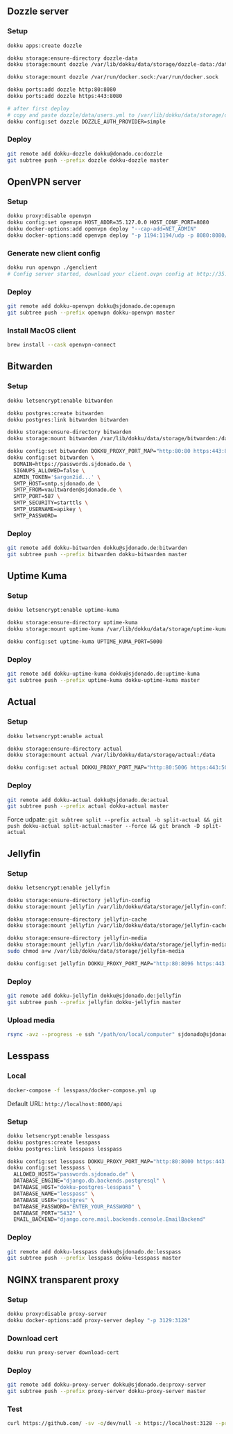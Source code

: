 ## Dozzle server

### Setup
```bash
dokku apps:create dozzle

dokku storage:ensure-directory dozzle-data
dokku storage:mount dozzle /var/lib/dokku/data/storage/dozzle-data:/data

dokku storage:mount dozzle /var/run/docker.sock:/var/run/docker.sock

dokku ports:add dozzle http:80:8080
dokku ports:add dozzle https:443:8080

# after first deploy
# copy and paste dozzle/data/users.yml to /var/lib/dokku/data/storage/dozzle-data/users.yml
dokku config:set dozzle DOZZLE_AUTH_PROVIDER=simple
```

### Deploy
```bash
git remote add dokku-dozzle dokku@donado.co:dozzle
git subtree push --prefix dozzle dokku-dozzle master
```

## OpenVPN server

### Setup
```bash
dokku proxy:disable openvpn
dokku config:set openvpn HOST_ADDR=35.127.0.0 HOST_CONF_PORT=8080
dokku docker-options:add openvpn deploy "--cap-add=NET_ADMIN"
dokku docker-options:add openvpn deploy "-p 1194:1194/udp -p 8080:8080/tcp"
```

### Generate new client config
```bash
dokku run openvpn ./genclient
# Config server started, download your client.ovpn config at http://35.127.0.0:8080 ...
```

### Deploy
```bash
git remote add dokku-openvpn dokku@sjdonado.de:openvpn
git subtree push --prefix openvpn dokku-openvpn master
```

### Install MacOS client
```bash
brew install --cask openvpn-connect
```

## Bitwarden

### Setup
```bash
dokku letsencrypt:enable bitwarden

dokku postgres:create bitwarden
dokku postgres:link bitwarden bitwarden

dokku storage:ensure-directory bitwarden
dokku storage:mount bitwarden /var/lib/dokku/data/storage/bitwarden:/data

dokku config:set bitwarden DOKKU_PROXY_PORT_MAP="http:80:80 https:443:80"
dokku config:set bitwarden \
  DOMAIN=https://passwords.sjdonado.de \
  SIGNUPS_ALLOWED=false \
  ADMIN_TOKEN='$argon2id...' \
  SMTP_HOST=smtp.sjdonado.de \
  SMTP_FROM=vaultwarden@sjdonado.de \
  SMTP_PORT=587 \
  SMTP_SECURITY=starttls \
  SMTP_USERNAME=apikey \
  SMTP_PASSWORD=
```

### Deploy
```bash
git remote add dokku-bitwarden dokku@sjdonado.de:bitwarden
git subtree push --prefix bitwarden dokku-bitwarden master
```

## Uptime Kuma

### Setup
```bash
dokku letsencrypt:enable uptime-kuma

dokku storage:ensure-directory uptime-kuma
dokku storage:mount uptime-kuma /var/lib/dokku/data/storage/uptime-kuma:/app/data

dokku config:set uptime-kuma UPTIME_KUMA_PORT=5000
```

### Deploy
```bash
git remote add dokku-uptime-kuma dokku@sjdonado.de:uptime-kuma
git subtree push --prefix uptime-kuma dokku-uptime-kuma master
```

## Actual

### Setup
```bash
dokku letsencrypt:enable actual

dokku storage:ensure-directory actual
dokku storage:mount actual /var/lib/dokku/data/storage/actual:/data

dokku config:set actual DOKKU_PROXY_PORT_MAP="http:80:5006 https:443:5006"
```

### Deploy
```bash
git remote add dokku-actual dokku@sjdonado.de:actual
git subtree push --prefix actual dokku-actual master
```
Force udpate: `git subtree split --prefix actual -b split-actual && git push dokku-actual split-actual:master --force && git branch -D split-actual`

## Jellyfin

### Setup
```bash
dokku letsencrypt:enable jellyfin

dokku storage:ensure-directory jellyfin-config
dokku storage:mount jellyfin /var/lib/dokku/data/storage/jellyfin-config:/config

dokku storage:ensure-directory jellyfin-cache
dokku storage:mount jellyfin /var/lib/dokku/data/storage/jellyfin-cache:/cache

dokku storage:ensure-directory jellyfin-media
dokku storage:mount jellyfin /var/lib/dokku/data/storage/jellyfin-media:/media
sudo chmod a+w /var/lib/dokku/data/storage/jellyfin-media

dokku config:set jellyfin DOKKU_PROXY_PORT_MAP="http:80:8096 https:443:8096"
```

### Deploy
```bash
git remote add dokku-jellyfin dokku@sjdonado.de:jellyfin
git subtree push --prefix jellyfin dokku-jellyfin master
```

### Upload media
```bash
rsync -avz --progress -e ssh "/path/on/local/computer" sjdonado@sjdonado.de:/var/lib/dokku/data/storage/jellyfin-media
```

## Lesspass

### Local
```bash
docker-compose -f lesspass/docker-compose.yml up
```
Default URL: `http://localhost:8000/api`

### Setup
```bash
dokku letsencrypt:enable lesspass
dokku postgres:create lesspass
dokku postgres:link lesspass lesspass

dokku config:set lesspass DOKKU_PROXY_PORT_MAP="http:80:8000 https:443:8000"
dokku config:set lesspass \
  ALLOWED_HOSTS="passwords.sjdonado.de" \
  DATABASE_ENGINE="django.db.backends.postgresql" \
  DATABASE_HOST="dokku-postgres-lesspass" \
  DATABASE_NAME="lesspass" \
  DATABASE_USER="postgres" \
  DATABASE_PASSWORD="ENTER_YOUR_PASSWORD" \
  DATABASE_PORT="5432" \
  EMAIL_BACKEND="django.core.mail.backends.console.EmailBackend"
```

### Deploy
```bash
git remote add dokku-lesspass dokku@sjdonado.de:lesspass
git subtree push --prefix lesspass dokku-lesspass master
```

## NGINX transparent proxy

### Setup
```bash
dokku proxy:disable proxy-server
dokku docker-options:add proxy-server deploy "-p 3129:3128"
```

### Download cert
```bash
dokku run proxy-server download-cert
```

### Deploy
```bash
git remote add dokku-proxy-server dokku@sjdonado.de:proxy-server
git subtree push --prefix proxy-server dokku-proxy-server master
```

### Test
```bash
curl https://github.com/ -sv -o/dev/null -x https://localhost:3128 --proxy-insecure
```
